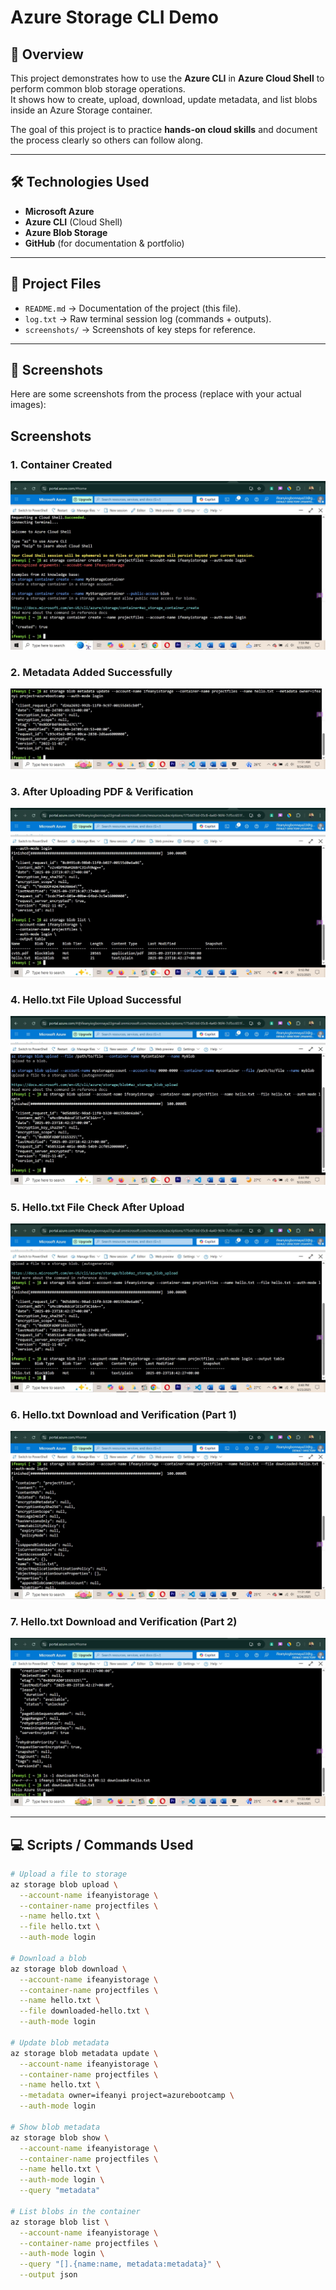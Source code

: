# Azure Storage CLI Demo

## 📌 Overview
This project demonstrates how to use the **Azure CLI** in **Azure Cloud Shell** to perform common blob storage operations.  
It shows how to create, upload, download, update metadata, and list blobs inside an Azure Storage container.  

The goal of this project is to practice **hands-on cloud skills** and document the process clearly so others can follow along.  

---

## 🛠️ Technologies Used
- **Microsoft Azure**
- **Azure CLI** (Cloud Shell)
- **Azure Blob Storage**
- **GitHub** (for documentation & portfolio)

---

## 📂 Project Files
- `README.md` → Documentation of the project (this file).  
- `log.txt` → Raw terminal session log (commands + outputs).  
- `screenshots/` → Screenshots of key steps for reference.  

---

## 📸 Screenshots

Here are some screenshots from the process (replace with your actual images):

## Screenshots  

### 1. Container Created  
![Container Created](container%20created.JPG)  

### 2. Metadata Added Successfully  
![Metadata Added](metadata%20added%20successfully.JPG)  

### 3. After Uploading PDF & Verification  
![PDF Upload Verification](after%20uploadind%20pdf,%20verification.JPG)  

### 4. Hello.txt File Upload Successful  
![Hello.txt Upload](hello%20txt%20file%20upoad%20succesful.JPG)  

### 5. Hello.txt File Check After Upload  
![Hello.txt Check](hello%20txt%20file%20check%20after%20upload.JPG)  

### 6. Hello.txt Download and Verification (Part 1)  
![Download Verification 1](hellotxt%20download%20and%20verification.1.JPG)  

### 7. Hello.txt Download and Verification (Part 2)  
![Download Verification 2](hellotxt%20download%20and%20verification.2.JPG)  


---

## 💻 Scripts / Commands Used

```bash
# Upload a file to storage
az storage blob upload \
  --account-name ifeanyistorage \
  --container-name projectfiles \
  --name hello.txt \
  --file hello.txt \
  --auth-mode login

# Download a blob
az storage blob download \
  --account-name ifeanyistorage \
  --container-name projectfiles \
  --name hello.txt \
  --file downloaded-hello.txt \
  --auth-mode login

# Update blob metadata
az storage blob metadata update \
  --account-name ifeanyistorage \
  --container-name projectfiles \
  --name hello.txt \
  --metadata owner=ifeanyi project=azurebootcamp \
  --auth-mode login

# Show blob metadata
az storage blob show \
  --account-name ifeanyistorage \
  --container-name projectfiles \
  --name hello.txt \
  --auth-mode login \
  --query "metadata"

# List blobs in the container
az storage blob list \
  --account-name ifeanyistorage \
  --container-name projectfiles \
  --auth-mode login \
  --query "[].{name:name, metadata:metadata}" \
  --output json
